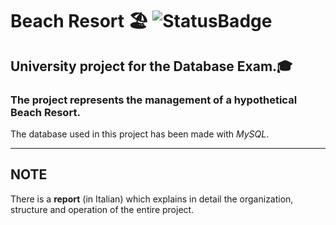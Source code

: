 # **Beach Resort** 🏖️  ![StatusBadge](https://badgen.net/badge/Status/uncompleted/red)

## **University project for the Database Exam**.🎓
### The project represents the management of a hypothetical **Beach Resort**.

The database used in this project has been made with *MySQL*.
___

## **NOTE**

There is a **report** (in Italian) which explains in detail the organization, structure and operation of the entire project.

